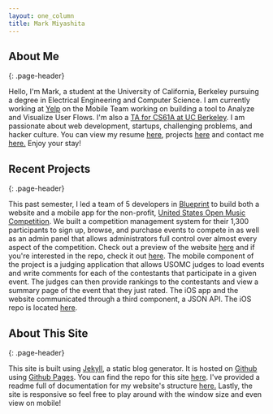 ```yaml
---
layout: one_column
title: Mark Miyashita
---
```


## About Me
{: .page-header}

Hello, I'm Mark, a student at the University of California, Berkeley pursuing a degree in Electrical Engineering and Computer Science. I am currently working at <a href="http://yelp.com">Yelp</a> on the Mobile Team working on building a tool to Analyze and Visualize User Flows. I'm also a <a href="/cs61a">TA for CS61A at UC Berkeley</a>. I am passionate about web development, startups, challenging problems, and hacker culture. You can view my resume <a href="/resume">here</a>, projects <a href="/projects">here</a> and contact me <a href="/contact">here.</a> Enjoy your stay!

## Recent Projects
{: .page-header}

This past semester, I led a team of 5 developers in [Blueprint](http://calblueprint.org) to build both a website and a mobile app for the non-profit, [United States Open Music Competition](http://www.usomc.org/). We built a competition management system for their 1,300 participants to sign up, browse, and purchase events to compete in as well as an admin panel that allows administrators full control over almost every aspect of the competition. Check out a preview of the website [here](http://usomc.herokuapp.com/) and if you're interested in the repo, check it out [here](https://github.com/calblueprint/usomc-rails). The mobile component of the project is a judging application that allows USOMC judges to load events and write comments for each of the contestants that participate in a given event. The judges can then provide rankings to the contestants and view a summary page of the event that they just rated. The iOS app and the website communicated through a third component, a JSON API. The iOS repo is located [here](https://github.com/calblueprint/usomc-ios-v2).

## About This Site
{: .page-header}

This site is built using <a href="http://jekyllrb.com/">Jekyll</a>, a static blog generator. It is hosted on <a href="http://github.com">Github</a> using <a href="http://pages.github.com/">Github Pages</a>. You can find the repo for this site <a href="https://github.com/negativetwelve/markmiyashita.com">here</a>. I've provided a readme full of documentation for my website's structure <a href="https://github.com/negativetwelve/markmiyashita.com#readme">here.</a> Lastly, the site is responsive so feel free to play around with the window size and even view on mobile!
